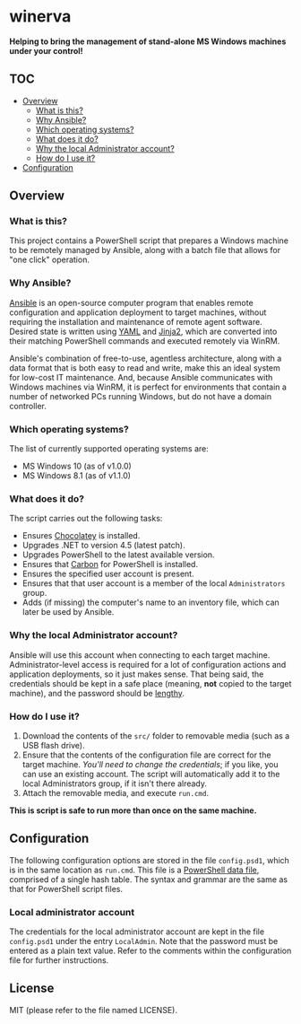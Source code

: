 # winerva


**Helping to bring the management of stand-alone MS Windows machines under your control!**


## TOC

* [Overview](#overview)
    * [What is this?](#what-is-this)
    * [Why Ansible?](#why-ansible)
    * [Which operating systems?](#which-operating-systems)
    * [What does it do?](#what-does-it-do)
    * [Why the local Administrator account?](#why-the-local-administrator-account)
    * [How do I use it?](#how-do-i-use-it)
* [Configuration](#configuration)


## Overview

### What is this?

This project contains a PowerShell script that prepares a Windows machine to be remotely managed by Ansible, along with a batch file that allows for "one click" operation.


### Why Ansible?

[Ansible](https://www.ansible.com/overview/it-automation) is an open-source computer program that enables remote configuration and application deployment to target machines, without requiring the installation and maintenance of remote agent software. Desired state is written using [YAML](https://en.wikipedia.org/wiki/YAML) and [Jinja2](http://jinja.pocoo.org), which are converted into their matching PowerShell commands and executed remotely via WinRM.

Ansible's combination of free-to-use, agentless architecture, along with a data format that is both easy to read and write, make this an ideal system for low-cost IT maintenance. And, because Ansible communicates with Windows machines via WinRM, it is perfect for environments that contain a number of networked PCs running Windows, but do not have a domain controller.


### Which operating systems?

The list of currently supported operating systems are:

* MS Windows 10 (as of v1.0.0)
* MS Windows 8.1 (as of v1.1.0)


### What does it do?

The script carries out the following tasks:

* Ensures [Chocolatey](https://chocolatey.org) is installed.
* Upgrades .NET to version 4.5 (latest patch).
* Upgrades PowerShell to the latest available version.
* Ensures that [Carbon](http://get-carbon.org) for PowerShell is installed.
* Ensures the specified user account is present.
* Ensures that that user account is a member of the local `Administrators` group.
* Adds (if missing) the computer's name to an inventory file, which can later be used by Ansible.


### Why the local Administrator account?

Ansible will use this account when connecting to each target machine. Administrator-level access is required for a lot of configuration actions and application deployments, so it just makes sense. That being said, the credentials should be kept in a safe place (meaning, **not** copied to the target machine), and the password should be [lengthy](https://stormpath.com/blog/5-myths-password-security).


### How do I use it?

1. Download the contents of the `src/` folder to removable media (such as a USB flash drive).
2. Ensure that the contents of the configuration file are correct for the target machine. _You'll need to change the credentials_; if you like, you can use an existing account. The script will automatically add it to the local Administrators group, if it isn't there already.
3. Attach the removable media, and execute `run.cmd`.

**This is script is safe to run more than once on the same machine.**


## Configuration

The following configuration options are stored in the file `config.psd1`, which is in the same location as `run.cmd`. This file is a [PowerShell data file](http://www.dexterposh.com/2017/06/powershell-psd1-files-for-env-config-data.html), comprised of a single hash table. The syntax and grammar are the same as that for PowerShell script files.


### Local administrator account

The credentials for the local administrator account are kept in the file `config.psd1` under the entry `LocalAdmin`. Note that the password must be entered as a plain text value. Refer to the comments within the configuration file for further instructions.


## License

MIT (please refer to the file named LICENSE).
